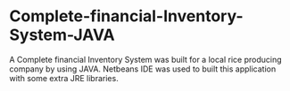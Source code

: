 # Complete-financial-Inventory-System-JAVA
A Complete financial Inventory System was built for a local rice producing company by using JAVA. Netbeans IDE was used to built this application with some extra JRE libraries.
